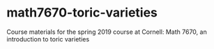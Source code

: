 # math7670-toric-varieties
Course materials for the spring 2019 course at Cornell: Math 7670, an introduction to toric varieties
